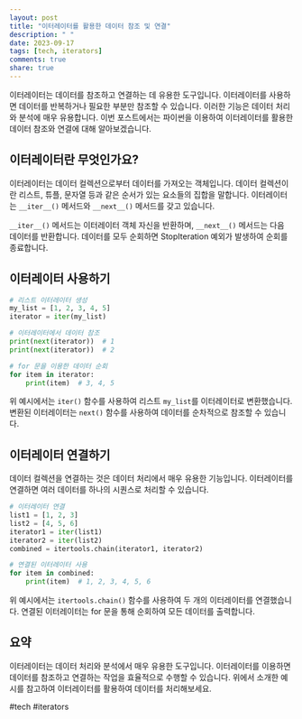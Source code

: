```yaml
---
layout: post
title: "이터레이터를 활용한 데이터 참조 및 연결"
description: " "
date: 2023-09-17
tags: [tech, iterators]
comments: true
share: true
---
```


이터레이터는 데이터를 참조하고 연결하는 데 유용한 도구입니다. 이터레이터를 사용하면 데이터를 반복하거나 필요한 부분만 참조할 수 있습니다. 이러한 기능은 데이터 처리와 분석에 매우 유용합니다. 이번 포스트에서는 파이썬을 이용하여 이터레이터를 활용한 데이터 참조와 연결에 대해 알아보겠습니다.

## 이터레이터란 무엇인가요?

이터레이터는 데이터 컬렉션으로부터 데이터를 가져오는 객체입니다. 데이터 컬렉션이란 리스트, 튜플, 문자열 등과 같은 순서가 있는 요소들의 집합을 말합니다. 이터레이터는 `__iter__()` 메서드와 `__next__()` 메서드를 갖고 있습니다.

`__iter__()` 메서드는 이터레이터 객체 자신을 반환하며, `__next__()` 메서드는 다음 데이터를 반환합니다. 데이터를 모두 순회하면 StopIteration 예외가 발생하여 순회를 종료합니다.

## 이터레이터 사용하기

```python
# 리스트 이터레이터 생성
my_list = [1, 2, 3, 4, 5]
iterator = iter(my_list)

# 이터레이터에서 데이터 참조
print(next(iterator))  # 1
print(next(iterator))  # 2

# for 문을 이용한 데이터 순회
for item in iterator:
    print(item)  # 3, 4, 5
```

위 예시에서는 `iter()` 함수를 사용하여 리스트 `my_list`를 이터레이터로 변환했습니다. 변환된 이터레이터는 `next()` 함수를 사용하여 데이터를 순차적으로 참조할 수 있습니다.

## 이터레이터 연결하기

데이터 컬렉션을 연결하는 것은 데이터 처리에서 매우 유용한 기능입니다. 이터레이터를 연결하면 여러 데이터를 하나의 시퀀스로 처리할 수 있습니다.

```python
# 이터레이터 연결
list1 = [1, 2, 3]
list2 = [4, 5, 6]
iterator1 = iter(list1)
iterator2 = iter(list2)
combined = itertools.chain(iterator1, iterator2)

# 연결된 이터레이터 사용
for item in combined:
    print(item)  # 1, 2, 3, 4, 5, 6
```

위 예시에서는 `itertools.chain()` 함수를 사용하여 두 개의 이터레이터를 연결했습니다. 연결된 이터레이터는 for 문을 통해 순회하여 모든 데이터를 출력합니다.

## 요약

이터레이터는 데이터 처리와 분석에서 매우 유용한 도구입니다. 이터레이터를 이용하면 데이터를 참조하고 연결하는 작업을 효율적으로 수행할 수 있습니다. 위에서 소개한 예시를 참고하여 이터레이터를 활용하여 데이터를 처리해보세요.

#tech #iterators